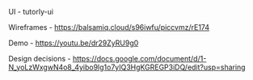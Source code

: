 UI - tutorly-ui


Wireframes - https://balsamiq.cloud/s96iwfu/piccvmz/rE174

Demo - https://youtu.be/dr29ZyRU9g0

Design decisions - https://docs.google.com/document/d/1-N_yoLzWxgwN4o8_4yibo9lg1o7yIQ3HgKGREGP3iDQ/edit?usp=sharing
